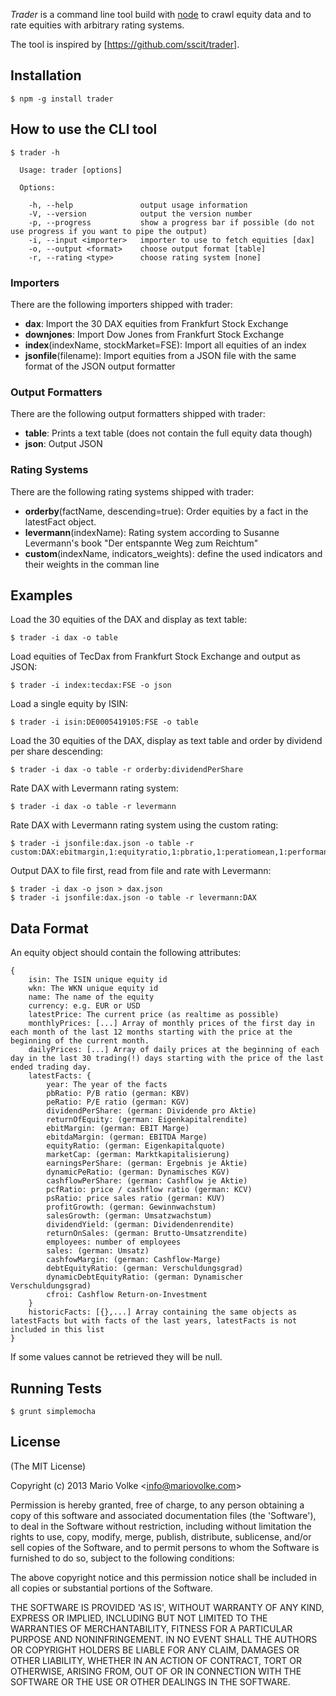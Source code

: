 _Trader_ is a command line tool build with [node](http://nodejs.org) to crawl equity data and to rate equities with arbitrary rating systems.

The tool is inspired by [https://github.com/sscit/trader].

## Installation

    $ npm -g install trader

## How to use the CLI tool

    $ trader -h

      Usage: trader [options]

      Options:

        -h, --help               output usage information
        -V, --version            output the version number
        -p, --progress           show a progress bar if possible (do not use progress if you want to pipe the output)
        -i, --input <importer>   importer to use to fetch equities [dax]
        -o, --output <format>    choose output format [table]
        -r, --rating <type>      choose rating system [none]

### Importers

There are the following importers shipped with trader:

- __dax__: Import the 30 DAX equities from Frankfurt Stock Exchange
- __downjones__: Import Dow Jones from Frankfurt Stock Exchange
- __index__(indexName, stockMarket=FSE): Import all equities of an index
- __jsonfile__(filename): Import equities from a JSON file with the same format of the JSON output formatter

### Output Formatters

There are the following output formatters shipped with trader:

- __table__: Prints a text table (does not contain the full equity data though)
- __json__: Output JSON

### Rating Systems

There are the following rating systems shipped with trader:

- __orderby__(factName, descending=true): Order equities by a fact in the latestFact object.
- __levermann__(indexName): Rating system according to Susanne Levermann's book "Der entspannte Weg zum Reichtum"
- __custom__(indexName, indicators_weights): define the used indicators and their weights in the comman line

## Examples

Load the 30 equities of the DAX and display as text table:

    $ trader -i dax -o table

Load equities of TecDax from Frankfurt Stock Exchange and output as JSON:

    $ trader -i index:tecdax:FSE -o json

Load a single equity by ISIN:

    $ trader -i isin:DE0005419105:FSE -o table

Load the 30 equities of the DAX, display as text table and order by dividend per share descending:

    $ trader -i dax -o table -r orderby:dividendPerShare

Rate DAX with Levermann rating system:

    $ trader -i dax -o table -r levermann

Rate DAX with Levermann rating system using the custom rating:

    $ trader -i jsonfile:dax.json -o table -r custom:DAX:ebitmargin,1:equityratio,1:pbratio,1:peratiomean,1:performance12m,1:performance6m,1:pricemomentum,1:prratio,1:returnofequity,1:threemonthreversal,1

Output DAX to file first, read from file and rate with Levermann:

    $ trader -i dax -o json > dax.json
    $ trader -i jsonfile:dax.json -o table -r levermann:DAX

## Data Format

An equity object should contain the following attributes:

    {
        isin: The ISIN unique equity id
        wkn: The WKN unique equity id
        name: The name of the equity
        currency: e.g. EUR or USD
        latestPrice: The current price (as realtime as possible)
        monthlyPrices: [...] Array of monthly prices of the first day in each month of the last 12 months starting with the price at the beginning of the current month.
        dailyPrices: [...] Array of daily prices at the beginning of each day in the last 30 trading(!) days starting with the price of the last ended trading day.
        latestFacts: {
            year: The year of the facts
            pbRatio: P/B ratio (german: KBV)
            peRatio: P/E ratio (german: KGV)
            dividendPerShare: (german: Dividende pro Aktie)
            returnOfEquity: (german: Eigenkapitalrendite)
            ebitMargin: (german: EBIT Marge)
            ebitdaMargin: (german: EBITDA Marge)
            equityRatio: (german: Eigenkapitalquote)
            marketCap: (german: Marktkapitalisierung)
            earningsPerShare: (german: Ergebnis je Aktie)
            dynamicPeRatio: (german: Dynamisches KGV)
            cashflowPerShare: (german: Cashflow je Aktie)
            pcfRatio: price / cashflow ratio (german: KCV)
            psRatio: price sales ratio (german: KUV)
            profitGrowth: (german: Gewinnwachstum)
            salesGrowth: (german: Umsatzwachstum)
            dividendYield: (german: Dividendenrendite)
            returnOnSales: (german: Brutto-Umsatzrendite)
            employees: number of employees
            sales: (german: Umsatz)
            cashfowMargin: (german: Cashflow-Marge)
            debtEquityRatio: (german: Verschuldungsgrad)
            dynamicDebtEquityRatio: (german: Dynamischer Verschuldungsgrad)
            cfroi: Cashflow Return-on-Investment
        }
        historicFacts: [{},...] Array containing the same objects as latestFacts but with facts of the last years, latestFacts is not included in this list
    }

If some values cannot be retrieved they will be null.

## Running Tests

    $ grunt simplemocha

## License

(The MIT License)

Copyright (c) 2013 Mario Volke &lt;info@mariovolke.com&gt;

Permission is hereby granted, free of charge, to any person obtaining
a copy of this software and associated documentation files (the
'Software'), to deal in the Software without restriction, including
without limitation the rights to use, copy, modify, merge, publish,
distribute, sublicense, and/or sell copies of the Software, and to
permit persons to whom the Software is furnished to do so, subject to
the following conditions:

The above copyright notice and this permission notice shall be
included in all copies or substantial portions of the Software.

THE SOFTWARE IS PROVIDED 'AS IS', WITHOUT WARRANTY OF ANY KIND,
EXPRESS OR IMPLIED, INCLUDING BUT NOT LIMITED TO THE WARRANTIES OF
MERCHANTABILITY, FITNESS FOR A PARTICULAR PURPOSE AND NONINFRINGEMENT.
IN NO EVENT SHALL THE AUTHORS OR COPYRIGHT HOLDERS BE LIABLE FOR ANY
CLAIM, DAMAGES OR OTHER LIABILITY, WHETHER IN AN ACTION OF CONTRACT,
TORT OR OTHERWISE, ARISING FROM, OUT OF OR IN CONNECTION WITH THE
SOFTWARE OR THE USE OR OTHER DEALINGS IN THE SOFTWARE.